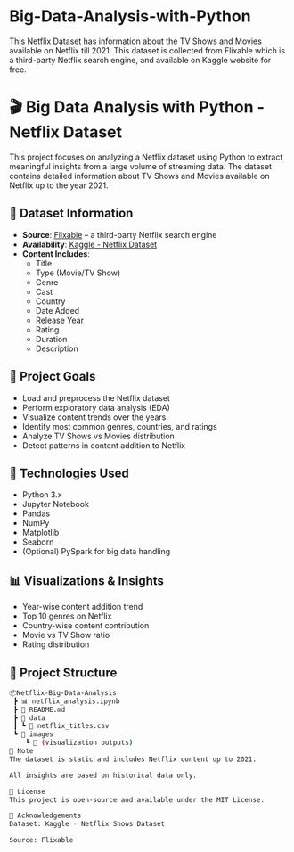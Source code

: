 # Big-Data-Analysis-with-Python
This Netflix Dataset has information about the TV Shows and Movies available on Netflix till 2021.  This dataset is collected from Flixable which is a third-party Netflix search engine, and available on Kaggle website for free.
# 🎬 Big Data Analysis with Python - Netflix Dataset

This project focuses on analyzing a Netflix dataset using Python to extract meaningful insights from a large volume of streaming data. The dataset contains detailed information about TV Shows and Movies available on Netflix up to the year 2021.

## 📁 Dataset Information

- **Source**: [Flixable](https://flixable.com) – a third-party Netflix search engine  
- **Availability**: [Kaggle - Netflix Dataset](https://www.kaggle.com/shivamb/netflix-shows)  
- **Content Includes**:
  - Title
  - Type (Movie/TV Show)
  - Genre
  - Cast
  - Country
  - Date Added
  - Release Year
  - Rating
  - Duration
  - Description

## 🎯 Project Goals

- Load and preprocess the Netflix dataset
- Perform exploratory data analysis (EDA)
- Visualize content trends over the years
- Identify most common genres, countries, and ratings
- Analyze TV Shows vs Movies distribution
- Detect patterns in content addition to Netflix

## 🧰 Technologies Used

- Python 3.x
- Jupyter Notebook
- Pandas
- NumPy
- Matplotlib
- Seaborn
- (Optional) PySpark for big data handling

## 📊 Visualizations & Insights

- Year-wise content addition trend
- Top 10 genres on Netflix
- Country-wise content contribution
- Movie vs TV Show ratio
- Rating distribution

## 📂 Project Structure

```bash
📦Netflix-Big-Data-Analysis
 ┣ 📊 netflix_analysis.ipynb
 ┣ 📄 README.md
 ┣ 📁 data
 ┃ ┗ 📄 netflix_titles.csv
 ┗ 📁 images
    ┗ 📄 (visualization outputs)
📌 Note
The dataset is static and includes Netflix content up to 2021.

All insights are based on historical data only.

📜 License
This project is open-source and available under the MIT License.

🤝 Acknowledgements
Dataset: Kaggle - Netflix Shows Dataset

Source: Flixable
